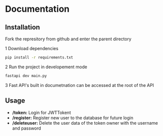 # Documentation
## Installation
Fork the represitory from github and enter the parent directory

1 Download dependencies
```bash
pip install -r requirements.txt
```
2 Run the project in developement mode
```bash
fastapi dev main.py
```
3 Fast API's built in documetnation can be accessed at the root of the API

## Usage
- **/token:** Login for JWTTokent
- **/register:** Register new user to the database for future login
- **/deleteuser:** Delete the user data of the token owner with the username and password
